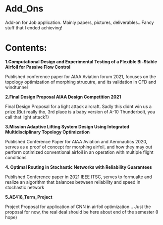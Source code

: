 # Add_Ons
Add-on for Job application. Mainly papers, pictures, deliverables...Fancy stuff that I ended achieving!
# Contents: 
**1.Computational Design and Experimental Testing of a Flexible Bi-Stable Airfoil for Passive Flow Control**

  Published conference paper for AIAA Aviation forum 2021, focuses on the topology optimization of morphing strucutre, and its validation in CFD and windtunnel
  
**2.Final Design Proposal AIAA Design Competition 2021**

  Final Design Proposal for a light attack aircraft. Sadly this didnt win us a prize.(But really tho, 3rd place is a baby version of A-10 Thunderbolt, you call that light attack?)
  
**3.Mission Adaptive Lifting System Design Using Integrated Multidisciplinary Topology Optimization**

  Published Conference Paper for AIAA Aviation and Aeronautics 2020, serves as a proof of concept for morphing airfoil, and how they may out perform optimized conventional airfoil in an operation with multiple flight conditions
  
**4. Optimal Routing in Stochastic Networks with Reliability Guarantees**


  Published Conference paper in 2021 IEEE ITSC, serves to formualte and realize an algorithm that balances between reliability and speed in stochastic network
  
  
**5.AE416_Term_Project**

 Project Proposal for application of CNN in airfoil optimization... Just the proposal for now, the real deal should be here about end of the semester (I hope)
  

  
